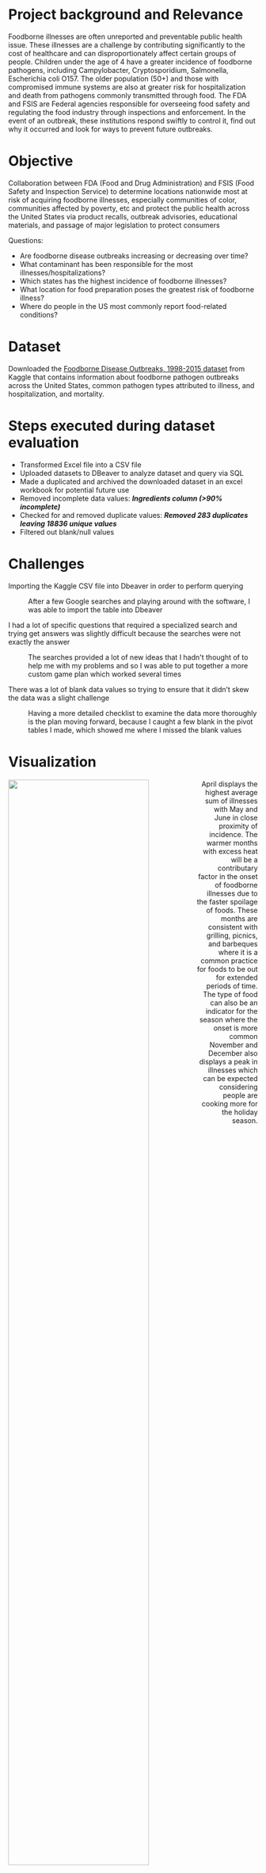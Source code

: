 # Project background and Relevance
Foodborne illnesses are often unreported and preventable public health issue. These illnesses are a challenge by contributing significantly to the cost of healthcare and can disproportionately affect certain groups of people. Children under the age of 4 have a greater incidence of foodborne pathogens, including Campylobacter, Cryptosporidium, Salmonella, Escherichia coli O157. The older population (50+) and those with compromised immune systems are also at greater risk for hospitalization and death from pathogens commonly transmitted through food. The FDA and FSIS are Federal agencies responsible for overseeing food safety and regulating the food industry through inspections and enforcement. In the event of an outbreak, these institutions respond swiftly to control it, find out why it occurred and look for ways to prevent future outbreaks.

# Objective
Collaboration between FDA (Food and Drug Administration) and FSIS (Food Safety and Inspection Service) to determine locations nationwide most at risk of acquiring foodborne illnesses, especially communities of color, communities affected by poverty, etc and protect the public health across the United States via product recalls, outbreak advisories, educational materials, and passage of major legislation to protect consumers 

Questions:

- Are foodborne disease outbreaks increasing or decreasing over time? 
- What contaminant has been responsible for the most illnesses/hospitalizations? 
- Which states has the highest incidence of foodborne illnesses?
- What location for food preparation poses the greatest risk of foodborne illness?
- Where do people in the US most commonly report food-related conditions?
			
# Dataset
Downloaded the [Foodborne Disease Outbreaks, 1998-2015 dataset](https://www.kaggle.com/datasets/cdc/foodborne-diseases) from Kaggle that contains information about foodborne pathogen outbreaks across the United States, common pathogen types attributed to illness, and hospitalization, and mortality. 

# Steps executed during dataset evaluation
- Transformed Excel file into a CSV file 
- Uploaded datasets to DBeaver to analyze dataset and query via SQL 
- Made a duplicated and archived the downloaded dataset in an excel workbook for potential future use 
- Removed incomplete data values: ***Ingredients column (>90% incomplete)***
- Checked for and removed duplicate values: ***Removed 283 duplicates leaving 18836 unique values***
- Filtered out blank/null values

# Challenges 
<dl>
<dt>Importing the Kaggle CSV file into Dbeaver in order to perform querying</dt>
<dd>
<p> After a few Google searches and playing around with the software, I was able to import the table into Dbeaver
</p>
</dd> </dl>

<dl>
<dt>I had a lot of specific questions that required a specialized search and trying get answers was slightly difficult because the searches were not exactly the answer  </dt>
<dd>
<p>The searches provided a lot of new ideas that I hadn't thought of to help me with my problems and so I was able to put together a more custom game plan which worked several times</p>
</dd> </dl>

<dl>
<dt>There was a lot of blank data values so trying to ensure that it didn’t skew the data was a slight challenge</dt>
<dd>
<p>Having a more detailed checklist to examine the data more thoroughly is the plan moving forward, because I caught a few blank in the pivot tables I made, which showed me where I missed the blank values</p>
</dd> </dl>
	
# Visualization 

<!--Figure 1_Sum of Illnesses by Month--><img align="left" src="https://user-images.githubusercontent.com/99365065/189703428-ed73e01d-aaff-42b4-92c0-d498c4a44c03.png" width="75%" height="75%" />
<p align="right">April displays the highest average sum of illnesses with May and June in close proximity of incidence. The warmer months with excess heat will be a contributary factor in the onset of foodborne illnesses due to the faster spoilage of foods. These months are consistent with grilling, picnics, and barbeques where it is a common practice for foods to be out for extended periods of time. The type of food can also be an indicator for the season where the onset is more common
November and December also displays a peak in illnesses which can be expected considering people are cooking more for the holiday season.</p>

<!--Figure 2_Line graph of illnesses over time_1998_2015--><img src="https://user-images.githubusercontent.com/99365065/189704430-fb83ab93-9b64-4c74-850b-f2021dc25d13.png" width="75%" height="75%" />

<!--Figure 3_Total Illnesses by State--><img src="https://user-images.githubusercontent.com/99365065/189704432-46ac1269-8704-4899-ba3f-1250e15c603a.png" width="70%" height="70%" />

<!--Figure 4_Location of Food Prep with Total Illnesses--><img src="https://user-images.githubusercontent.com/99365065/189704435-0a4b0b9f-4c5a-4a61-a9cc-a3edb38bc091.png" width="75%" height="75%" />

<!--Figure 5_Total Hospitalizations by Microbial Species--><img src="https://user-images.githubusercontent.com/99365065/189704412-f425b44a-9849-4587-97d0-7af9fc385014.png" width="75%" height="75%" />

<!--Figure 6_Number of Hospitalizations based on Food Type--><img src="https://user-images.githubusercontent.com/99365065/189704416-d724702a-997b-4999-a904-ae4c2ed43739.png" width="75%" height="75%" />

<!--Figure 7_Confirmed Deaths based on Microbial Species--><img src="https://user-images.githubusercontent.com/99365065/189704418-4a087b13-b4b5-4765-9f3e-b018724b1aa0.png" width="75%" height="75%" />
	
<!--Figure 8_Sum of Fatalities over Time_1998_2015--><img src="https://user-images.githubusercontent.com/99365065/189704420-ce9faa38-1a44-4e4e-8742-5cd0865745ea.png" width="75%" height="75%" />


<!--Image 1_SQL query_Sum of Illnesses for 2004 organized by month--> <img src="https://user-images.githubusercontent.com/99365065/189704423-8bc83e5e-f300-463f-a0d8-8267e9eeed5f.png" width="30%" height="30%"/>

<!--Image 2_SQL query_Sum of Illnesses_Hospitalizations_Fatalities for State of California--> <img src="https://user-images.githubusercontent.com/99365065/189704425-e737174f-b27f-466b-9b0f-da8cb3055ec2.png" width="55%" height="55%" />

# Summary
There appears to be a relationship between the time of year and food type that is responsible for the onset of illness. The summer (April/May/June) and holiday seasons (November and December) exhibit a higher number of sick people. The most popular food type supports this idealism because Turkey and Stuffing caused the greatest number of hospitalizations, and these foods are commonly eaten in the late fall, early winter months. 
The incidence of sickness is on the decline as shown on Figure _ which might be attributed to better awareness and preventative measures established by patrons to reduce infection. The summation of deaths 1998-2015 does not reflect an overall trend downward. The periodic fluctuation indicates a range of 7-45 people succumbing to foodborne illnesses. 2011 was a outlier with 45 mortalities while the other years plateauing at 23 deaths. 

California had the greatest sum of illnesses by a significant factor in comparison to the other states. A point of bias that I wanted to mitigate was that the population size for all 50 states vary greatly. So, to confirm that according to population size, California was the greatest as well as the other states, I looked at the 2000 and 2010 census. After looking at the top 10 states, I expected to see them reflected in Figure_ with the highest total incidence of illness. This was not the case for all 10 states. Minnesota, ranked as #21, and Wisconsin (#20) were within the top 10 states showing a higher incidence of illnesses despite a lower population size.

# Next steps
dddddddddddddddddd

# Recommendations
ddddddddddddddddddddddddddd
